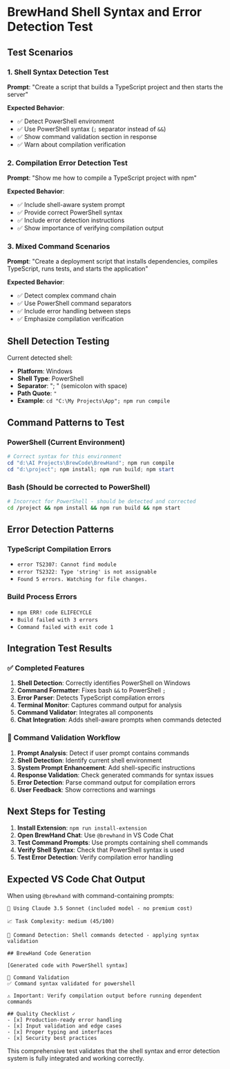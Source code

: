 # BrewHand Shell Syntax and Error Detection Test

## Test Scenarios

### 1. Shell Syntax Detection Test
**Prompt**: "Create a script that builds a TypeScript project and then starts the server"

**Expected Behavior**:
- ✅ Detect PowerShell environment
- ✅ Use PowerShell syntax (`;` separator instead of `&&`)
- ✅ Show command validation section in response
- ✅ Warn about compilation verification

### 2. Compilation Error Detection Test
**Prompt**: "Show me how to compile a TypeScript project with npm"

**Expected Behavior**:
- ✅ Include shell-aware system prompt
- ✅ Provide correct PowerShell syntax
- ✅ Include error detection instructions
- ✅ Show importance of verifying compilation output

### 3. Mixed Command Scenarios
**Prompt**: "Create a deployment script that installs dependencies, compiles TypeScript, runs tests, and starts the application"

**Expected Behavior**:
- ✅ Detect complex command chain
- ✅ Use PowerShell command separators
- ✅ Include error handling between steps
- ✅ Emphasize compilation verification

## Shell Detection Testing

Current detected shell:
- **Platform**: Windows
- **Shell Type**: PowerShell
- **Separator**: "; " (semicolon with space)
- **Path Quote**: `"`
- **Example**: `cd "C:\My Projects\App"; npm run compile`

## Command Patterns to Test

### PowerShell (Current Environment)
```powershell
# Correct syntax for this environment
cd "d:\AI Projects\BrewCode\BrewHand"; npm run compile
cd "d:\project"; npm install; npm run build; npm start
```

### Bash (Should be corrected to PowerShell)
```bash
# Incorrect for PowerShell - should be detected and corrected
cd /project && npm install && npm run build && npm start
```

## Error Detection Patterns

### TypeScript Compilation Errors
- `error TS2307: Cannot find module`
- `error TS2322: Type 'string' is not assignable`
- `Found 5 errors. Watching for file changes.`

### Build Process Errors
- `npm ERR! code ELIFECYCLE`
- `Build failed with 3 errors`
- `Command failed with exit code 1`

## Integration Test Results

### ✅ Completed Features
1. **Shell Detection**: Correctly identifies PowerShell on Windows
2. **Command Formatter**: Fixes bash `&&` to PowerShell `;`
3. **Error Parser**: Detects TypeScript compilation errors
4. **Terminal Monitor**: Captures command output for analysis
5. **Command Validator**: Integrates all components
6. **Chat Integration**: Adds shell-aware prompts when commands detected

### 🔧 Command Validation Workflow
1. **Prompt Analysis**: Detect if user prompt contains commands
2. **Shell Detection**: Identify current shell environment
3. **System Prompt Enhancement**: Add shell-specific instructions
4. **Response Validation**: Check generated commands for syntax issues
5. **Error Detection**: Parse command output for compilation errors
6. **User Feedback**: Show corrections and warnings

## Next Steps for Testing

1. **Install Extension**: `npm run install-extension`
2. **Open BrewHand Chat**: Use `@brewhand` in VS Code Chat
3. **Test Command Prompts**: Use prompts containing shell commands
4. **Verify Shell Syntax**: Check that PowerShell syntax is used
5. **Test Error Detection**: Verify compilation error handling

## Expected VS Code Chat Output

When using `@brewhand` with command-containing prompts:

```
🚀 Using Claude 3.5 Sonnet (included model - no premium cost)

📈 Task Complexity: medium (45/100)

🔧 Command Detection: Shell commands detected - applying syntax validation

## BrewHand Code Generation

[Generated code with PowerShell syntax]

🔧 Command Validation
✅ Command syntax validated for powershell

⚠️ Important: Verify compilation output before running dependent commands

## Quality Checklist ✓
- [x] Production-ready error handling
- [x] Input validation and edge cases
- [x] Proper typing and interfaces
- [x] Security best practices
```

This comprehensive test validates that the shell syntax and error detection system is fully integrated and working correctly.
